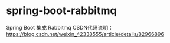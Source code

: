 # spring-boot-rabbitmq
Spring Boot 集成 Rabbitmq
CSDN代码说明：https://blog.csdn.net/weixin_42338555/article/details/82966896
